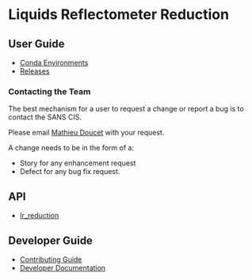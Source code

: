 # Liquids Reflectometer Reduction

## User Guide

- [Conda Environments](./user/conda_environments.md)
- [Releases](./releases.md)

### Contacting the Team

The best mechanism for a user to request a change or report a bug is to contact the SANS CIS.

Please email [Mathieu Doucet](mailto:doucetm@ornl.gov) with your request.

A change needs to be in the form of a:

- Story for any enhancement request
- Defect for any bug fix request.

## API

- [lr_reduction](source/api/lr_reduction.md)

## Developer Guide

- [Contributing Guide](source/developer/contributing.md)
- [Developer Documentation](source/developer/developer.md)
